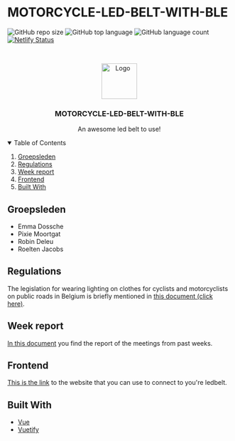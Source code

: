 # MOTORCYCLE-LED-BELT-WITH-BLE

![GitHub repo size](https://img.shields.io/github/repo-size/robindeleu/MOTORCYCLE-LED-BELT-WITH-BLE)
![GitHub top language](https://img.shields.io/github/languages/top/robindeleu/MOTORCYCLE-LED-BELT-WITH-BLE)
![GitHub language count](https://img.shields.io/github/languages/count/robindeleu/MOTORCYCLE-LED-BELT-WITH-BLE)
[![Netlify Status](https://api.netlify.com/api/v1/badges/c2490a46-1ba6-4da8-a90c-76dfa192d067/deploy-status)](https://app.netlify.com/sites/ledbelt/deploys)

<br />
<p align="center">
  <a href="https://github.com/robindeleu/MOTORCYCLE-LED-BELT-WITH-BLE">
    <img src="img/logo.png" alt="Logo" width="80" height="80">
  </a>

  <h3 align="center">MOTORCYCLE-LED-BELT-WITH-BLE</h3>

  <p align="center">
    An awesome led belt to use!
  </p>
</p>

<details open="open">
  <summary>Table of Contents</summary>
  <ol>
    <li><a href="#Groepsleden">Groepsleden</a></li>
    <li><a href="#Regulations">Regulations</a></li>
    <li><a href="#Week report">Week report</a></li>
    <li><a href="#Frontend">Frontend</a></li>
    <li><a href="#Built With">Built With</a></li>
  </ol>
</details>

## Groepsleden

* Emma Dossche
* Pixie Moortgat
* Robin Deleu
* Roelten Jacobs

## Regulations

The legislation for wearing lighting on clothes for cyclists and motorcyclists on public roads in Belgium is briefly mentioned in [this document (click here)](./Regulations.md).

## Week report

[In this document](./Report.md) you find the report of the meetings from past weeks.

## Frontend

[This is the link](https://ledbelt.netlify.app/) to the website that you can use to connect to you're ledbelt.

## Built With

* [Vue](https://vuejs.org/)
* [Vuetify](https://vuetifyjs.com/en/)
